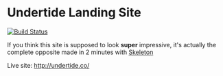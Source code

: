 # Undertide Landing Site
[![Build Status](https://travis-ci.org/undertideco/site.svg?branch=master)](https://travis-ci.org/undertideco/site)

If you think this site is supposed to look **super** impressive, it's actually the complete opposite made in 2 minutes with [Skeleton](http://getskeleton.com/)

Live site: http://undertide.co/
